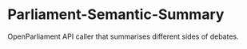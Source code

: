 # Parliament-Semantic-Summary
OpenParliament API caller that summarises different sides of debates.

